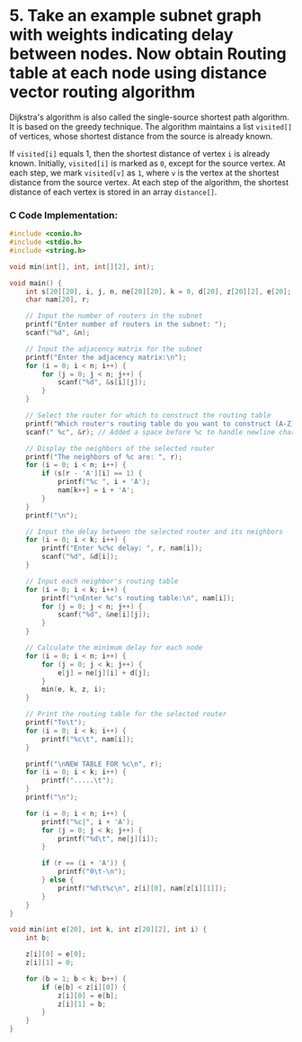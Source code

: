 # 5. Take an example subnet graph with weights indicating delay between nodes. Now obtain Routing table at each node using distance vector routing algorithm

Dijkstra's algorithm is also called the single-source shortest path algorithm. It is based on the greedy technique. The algorithm maintains a list `visited[]` of vertices, whose shortest distance from the source is already known.

If `visited[i]` equals 1, then the shortest distance of vertex `i` is already known. Initially, `visited[i]` is marked as `0`, except for the source vertex. At each step, we mark `visited[v]` as `1`, where `v` is the vertex at the shortest distance from the source vertex. At each step of the algorithm, the shortest distance of each vertex is stored in an array `distance[]`.

### C Code Implementation:

```c
#include <conio.h>
#include <stdio.h>
#include <string.h>

void min(int[], int, int[][2], int);

void main() {
    int s[20][20], i, j, n, ne[20][20], k = 0, d[20], z[20][2], e[20];
    char nam[20], r;

    // Input the number of routers in the subnet
    printf("Enter number of routers in the subnet: ");
    scanf("%d", &n);

    // Input the adjacency matrix for the subnet
    printf("Enter the adjacency matrix:\n");
    for (i = 0; i < n; i++) {
        for (j = 0; j < n; j++) {
            scanf("%d", &s[i][j]);
        }
    }

    // Select the router for which to construct the routing table
    printf("Which router's routing table do you want to construct (A-Z): ");
    scanf(" %c", &r); // Added a space before %c to handle newline character

    // Display the neighbors of the selected router
    printf("The neighbors of %c are: ", r);
    for (i = 0; i < n; i++) {
        if (s[r - 'A'][i] == 1) {
            printf("%c ", i + 'A');
            nam[k++] = i + 'A';
        }
    }
    printf("\n");

    // Input the delay between the selected router and its neighbors
    for (i = 0; i < k; i++) {
        printf("Enter %c%c delay: ", r, nam[i]);
        scanf("%d", &d[i]);
    }

    // Input each neighbor's routing table
    for (i = 0; i < k; i++) {
        printf("\nEnter %c's routing table:\n", nam[i]);
        for (j = 0; j < n; j++) {
            scanf("%d", &ne[i][j]);
        }
    }

    // Calculate the minimum delay for each node
    for (i = 0; i < n; i++) {
        for (j = 0; j < k; j++) {
            e[j] = ne[j][i] + d[j];
        }
        min(e, k, z, i);
    }

    // Print the routing table for the selected router
    printf("To\t");
    for (i = 0; i < k; i++) {
        printf("%c\t", nam[i]);
    }

    printf("\nNEW TABLE FOR %c\n", r);
    for (i = 0; i < k; i++) {
        printf(".....\t");
    }
    printf("\n");

    for (i = 0; i < n; i++) {
        printf("%c|", i + 'A');
        for (j = 0; j < k; j++) {
            printf("%d\t", ne[j][i]);
        }

        if (r == (i + 'A')) {
            printf("0\t-\n");
        } else {
            printf("%d\t%c\n", z[i][0], nam[z[i][1]]);
        }
    }
}

void min(int e[20], int k, int z[20][2], int i) {
    int b;

    z[i][0] = e[0];
    z[i][1] = 0;

    for (b = 1; b < k; b++) {
        if (e[b] < z[i][0]) {
            z[i][0] = e[b];
            z[i][1] = b;
        }
    }
}
```
